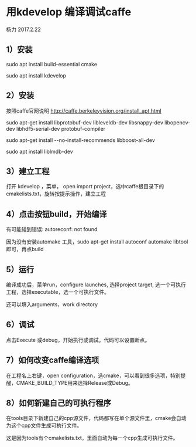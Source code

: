 # 用kdevelop 编译调试caffe
杨力 2017.2.22

## 1）安装
sudo apt install build-essential cmake 

sudo apt install kdevelop

## 2）安装
按照caffe官网说明 http://caffe.berkeleyvision.org/install_apt.html

sudo apt-get install libprotobuf-dev libleveldb-dev libsnappy-dev libopencv-dev libhdf5-serial-dev protobuf-compiler

sudo apt-get install --no-install-recommends libboost-all-dev

sudo apt install liblmdb-dev

## 3）建立工程

打开 kdevelop ，菜单， open import project，选中caffe根目录下的cmakelists.txt，旋转按提示操作，建立工程

## 4）点击按钮build，开始编译

有可能碰到错误: autoreconf: not found

因为没有安装automake 工具，sudo apt-get install autoconf automake libtool 即可，再点build

## 5）运行

编译成功后，菜单run，configure launches, 选择project target, 选一个可执行工程，选择executable，选一个可执行文件。

还可以填入arguments，work directory

## 6）调试

点击Execute 或debug，开始执行或调试。代码可以设置断点。

## 7）如何改变caffe编译选项

在工程名上右键，open configuration，选cmake，可以看到很多选项，特别提醒，CMAKE_BUILD_TYPE用来选择Release或Debug。

## 8）如何新建自己的可执行程序

在tools目录下新建自己的cpp源文件，代码都写在单个源文件里，cmake会自动为这个cpp文件生成可执行文件。

这是因为tools有个cmakelists.txt，里面自动为每一个cpp生成可执行文件。
